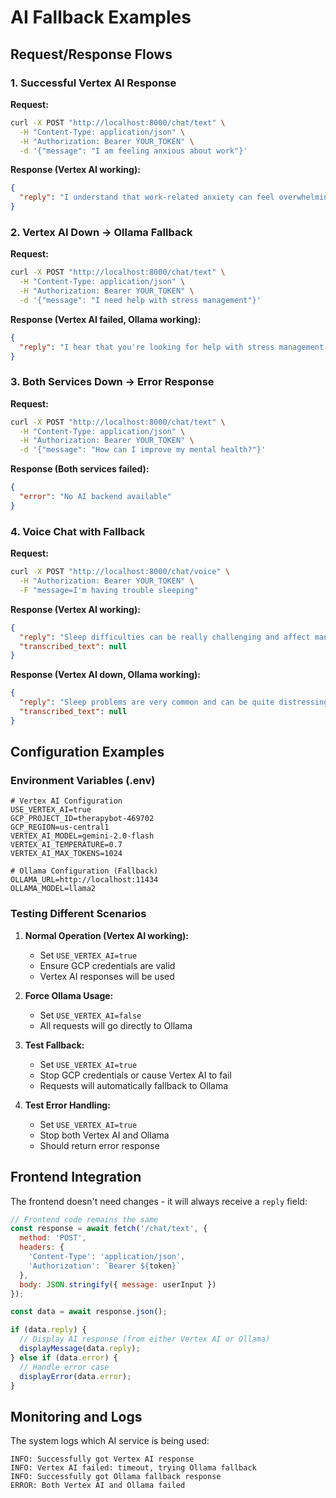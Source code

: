 # AI Fallback Examples

## Request/Response Flows

### 1. Successful Vertex AI Response

**Request:**
```bash
curl -X POST "http://localhost:8000/chat/text" \
  -H "Content-Type: application/json" \
  -H "Authorization: Bearer YOUR_TOKEN" \
  -d '{"message": "I am feeling anxious about work"}'
```

**Response (Vertex AI working):**
```json
{
  "reply": "I understand that work-related anxiety can feel overwhelming. It's completely normal to experience these feelings, especially when facing challenging situations. Would you like to explore some specific coping strategies that might help you manage these anxious thoughts?"
}
```

### 2. Vertex AI Down → Ollama Fallback

**Request:**
```bash
curl -X POST "http://localhost:8000/chat/text" \
  -H "Content-Type: application/json" \
  -H "Authorization: Bearer YOUR_TOKEN" \
  -d '{"message": "I need help with stress management"}'
```

**Response (Vertex AI failed, Ollama working):**
```json
{
  "reply": "I hear that you're looking for help with stress management. Stress is something many people struggle with, and it's great that you're reaching out. Some effective techniques include deep breathing exercises, regular physical activity, and setting healthy boundaries."
}
```

### 3. Both Services Down → Error Response

**Request:**
```bash
curl -X POST "http://localhost:8000/chat/text" \
  -H "Content-Type: application/json" \
  -H "Authorization: Bearer YOUR_TOKEN" \
  -d '{"message": "How can I improve my mental health?"}'
```

**Response (Both services failed):**
```json
{
  "error": "No AI backend available"
}
```

### 4. Voice Chat with Fallback

**Request:**
```bash
curl -X POST "http://localhost:8000/chat/voice" \
  -H "Authorization: Bearer YOUR_TOKEN" \
  -F "message=I'm having trouble sleeping"
```

**Response (Vertex AI working):**
```json
{
  "reply": "Sleep difficulties can be really challenging and affect many aspects of your well-being. There are several approaches we can explore together, such as establishing a consistent bedtime routine, creating a calm sleep environment, and addressing any underlying worries that might be keeping you awake.",
  "transcribed_text": null
}
```

**Response (Vertex AI down, Ollama working):**
```json
{
  "reply": "Sleep problems are very common and can be quite distressing. Let's work together to identify what might be contributing to your sleep difficulties. Some helpful strategies include maintaining regular sleep hours, avoiding screens before bed, and practicing relaxation techniques.",
  "transcribed_text": null
}
```

## Configuration Examples

### Environment Variables (.env)

```env
# Vertex AI Configuration
USE_VERTEX_AI=true
GCP_PROJECT_ID=therapybot-469702
GCP_REGION=us-central1
VERTEX_AI_MODEL=gemini-2.0-flash
VERTEX_AI_TEMPERATURE=0.7
VERTEX_AI_MAX_TOKENS=1024

# Ollama Configuration (Fallback)
OLLAMA_URL=http://localhost:11434
OLLAMA_MODEL=llama2
```

### Testing Different Scenarios

1. **Normal Operation (Vertex AI working):**
   - Set `USE_VERTEX_AI=true`
   - Ensure GCP credentials are valid
   - Vertex AI responses will be used

2. **Force Ollama Usage:**
   - Set `USE_VERTEX_AI=false`
   - All requests will go directly to Ollama

3. **Test Fallback:**
   - Set `USE_VERTEX_AI=true`
   - Stop GCP credentials or cause Vertex AI to fail
   - Requests will automatically fallback to Ollama

4. **Test Error Handling:**
   - Set `USE_VERTEX_AI=true`
   - Stop both Vertex AI and Ollama
   - Should return error response

## Frontend Integration

The frontend doesn't need changes - it will always receive a `reply` field:

```javascript
// Frontend code remains the same
const response = await fetch('/chat/text', {
  method: 'POST',
  headers: {
    'Content-Type': 'application/json',
    'Authorization': `Bearer ${token}`
  },
  body: JSON.stringify({ message: userInput })
});

const data = await response.json();

if (data.reply) {
  // Display AI response (from either Vertex AI or Ollama)
  displayMessage(data.reply);
} else if (data.error) {
  // Handle error case
  displayError(data.error);
}
```

## Monitoring and Logs

The system logs which AI service is being used:

```
INFO: Successfully got Vertex AI response
INFO: Vertex AI failed: timeout, trying Ollama fallback  
INFO: Successfully got Ollama fallback response
ERROR: Both Vertex AI and Ollama failed
```